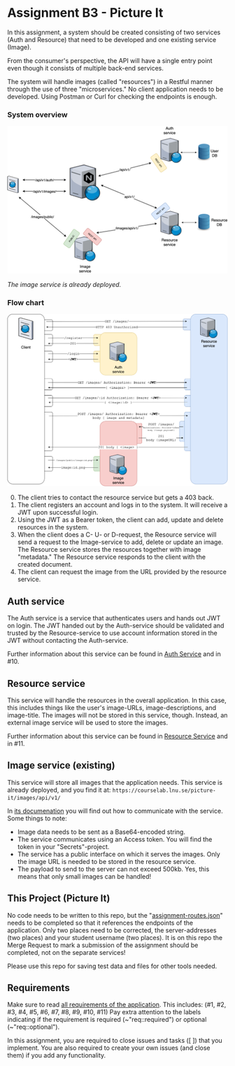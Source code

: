 # Assignment B3 - Picture It

In this assignment, a system should be created consisting of two services (Auth and Resource) that need to be developed and one existing service (Image).

From the consumer's perspective, the API will have a single entry point even though it consists of multiple back-end services.

The system will handle images (called "resources") in a Restful manner through the use of three "microservices." No client application needs to be developed. Using Postman or Curl for checking the endpoints is enough. 

### System overview

![Overall overview of the architecture](.readme/overall_architecture.png)

_The image service is already deployed._

### Flow chart

![Flow chart of the application](.readme/flow_chart.png)

0) The client tries to contact the resource service but gets a 403 back.
1) The client registers an account and logs in to the system. It will receive a JWT upon successful login.
2) Using the JWT as a Bearer token, the client can add, update and delete resources in the system.
3) When the client does a C- U- or D-request, the Resource service will send a request to the Image-service to add, delete or update an image. The Resource service stores the resources together with image "metadata." The Resource service responds to the client with the created document.
4) The client can request the image from the URL provided by the resource service.

## Auth service

The Auth service is a service that authenticates users and hands out JWT on login. The JWT handed out by the Auth-service should be validated and trusted by the Resource-service to use account information stored in the JWT without contacting the Auth-service.

Further information about this service can be found in [Auth Service](../../../../auth-service) and in #10.

## Resource service

This service will handle the resources in the overall application. In this case, this includes things like the user's image-URLs, image-descriptions, and image-title. The images will not be stored in this service, though. Instead, an external image service will be used to store the images. 

Further information about this service can be found in [Resource Service](../../../../resource-service) and in #11.

## Image service (existing)

This service will store all images that the application needs. This service is already deployed, and you find it at:
`https://courselab.lnu.se/picture-it/images/api/v1/`

In [its documenation](https://courselab.lnu.se/picture-it/images/api/v1/docs/) you will find out how to communicate with the service. Some things to note:

- Image data needs to be sent as a Base64-encoded string.
- The service communicates using an Access token. You will find the token in your "Secrets"-project.
- The service has a public interface on which it serves the images. Only the image URL is needed to be stored in the resource service.
- The payload to send to the server can not exceed 500kb. Yes, this means that only small images can be handled!

## This Project (Picture It)

No code needs to be written to this repo, but the "[assignment-routes.json](./assignment-routes.json)" needs to be completed so that it references the endpoints of the application. Only two places need to be corrected, the server-addresses (two places) and your student username (two places). It is on this repo the Merge Request to mark a submission of the assignment should be completed, not on the separate services!

Please use this repo for saving test data and files for other tools needed.

## Requirements

Make sure to read [all requirements of the application](../../issues/). This includes: (#1, #2, #3, #4, #5, #6, #7, #8, #9, #10, #11)
Pay extra attention to the labels indicating if the requirement is required (~"req::required") or optional (~"req::optional").

In this assignment, you are required to close issues and tasks ([ ]) that you implement. You are also required to create your own issues (and close them) if you add any functionality. 
